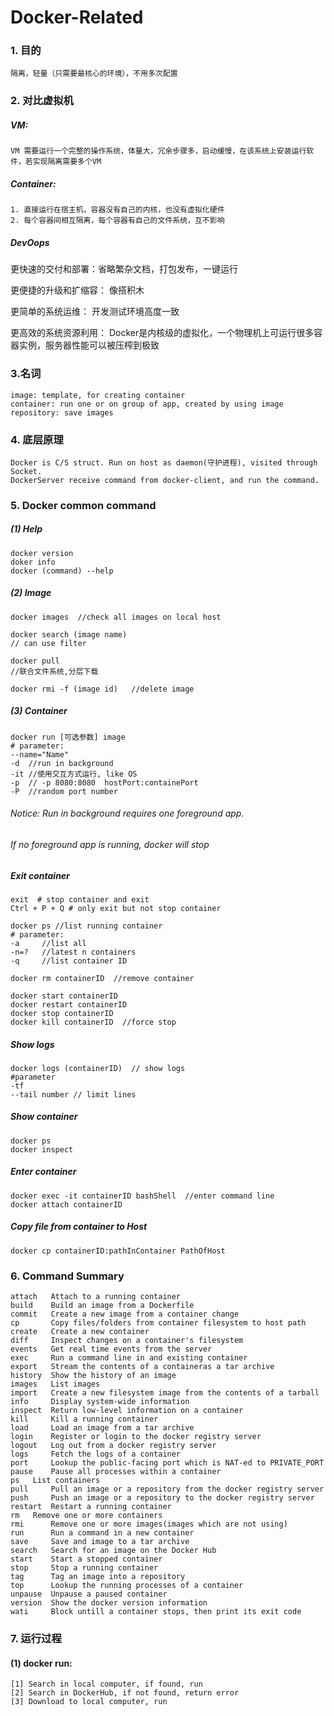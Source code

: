 # Docker-Related
### 1. 目的
	隔离，轻量（只需要最核心的环境），不用多次配置
### 2. 对比虚拟机
#####   VM:
	VM 需要运行一个完整的操作系统，体量大，冗余步骤多，启动缓慢，在该系统上安装运行软件，若实现隔离需要多个VM
#####   Container:
	1. 直接运行在宿主机，容器没有自己的内核，也没有虚拟化硬件
	2. 每个容器间相互隔离，每个容器有自己的文件系统，互不影响
##### DevOops

更快速的交付和部署：省略繁杂文档，打包发布，一键运行

更便捷的升级和扩缩容： 像搭积木

更简单的系统运维： 开发测试环境高度一致

更高效的系统资源利用： Docker是内核级的虚拟化，一个物理机上可运行很多容器实例，服务器性能可以被压榨到极致

### 3.名词
	image: template, for creating container
	container: run one or on group of app, created by using image
	repository: save images

### 4. 底层原理
	Docker is C/S struct. Run on host as daemon(守护进程), visited through Socket.
	DockerServer receive command from docker-client, and run the command.
### 5. Docker common command
##### (1) Help
```shell	
docker version
doker info
docker (command) --help
```	
##### (2) Image

```	
docker images  //check all images on local host
```
```
docker search (image name)
// can use filter
```
	
```
docker pull
//联合文件系统,分层下载
```

```
docker rmi -f (image id)   //delete image
```
##### (3) Container
```
docker run [可选参数] image
# parameter:
--name="Name"
-d  //run in background
-it //使用交互方式运行, like OS
-p  // -p 8080:8080  hostPort:containePort
-P  //random port number
```
###### Notice: Run in background requires one foreground app. 
###### If no foreground app is running, docker will stop
##### Exit container
```
exit  # stop container and exit
Ctrl + P + Q # only exit but not stop container
```
```
docker ps //list running container
# parameter:
-a     //list all 
-n=?   //latest n containers
-q     //list container ID    
```
```
docker rm containerID  //remove container
```
```
docker start containerID
docker restart containerID
docker stop containerID
docker kill containerID  //force stop
```
##### Show logs
```
docker logs (containerID)  // show logs
#parameter
-tf
--tail number // limit lines 
```
##### Show container
```
docker ps
docker inspect
```
##### Enter container
```
docker exec -it containerID bashShell  //enter command line
docker attach containerID            
```
##### Copy file from container to Host
```
docker cp containerID:pathInContainer PathOfHost
```
### 6. Command Summary
```
attach 	 Attach to a running container
build    Build an image from a Dockerfile
commit   Create a new image from a container change
cp       Copy files/folders from container filesystem to host path
create   Create a new container
diff     Inspect changes on a container's filesystem
events 	 Get real time events from the server
exec     Run a command line in and existing container
export   Stream the contents of a containeras a tar archive
history  Show the history of an image
images   List images
import   Create a new filesystem image from the contents of a tarball
info     Display system-wide information
inspect  Return low-level information on a container
kill     Kill a running container
load 	 Load an image from a tar archive
login 	 Register or login to the docker registry server
logout   Log out from a docker registry server
logs 	 Fetch the logs of a container
port 	 Lookup the public-facing port which is NAT-ed to PRIVATE_PORT
pause 	 Pause all processes within a container
ps 	 List containers
pull 	 Pull an image or a repository from the docker registry server
push 	 Push an image or a repository to the docker registry server
restart  Restart a running container
rm 	 Remove one or more containers
rmi      Remove one or more images(images which are not using)
run      Run a command in a new container
save  	 Save and image to a tar archive
search 	 Search for an image on the Docker Hub
start 	 Start a stopped container
stop 	 Stop a running container
tag 	 Tag an image into a repository
top      Lookup the running processes of a container
unpause  Unpause a paused container
version  Show the docker version information
wati 	 Block untill a container stops, then print its exit code
```
### 7.  运行过程

#### (1) docker run: 
	[1] Search in local computer, if found, run
	[2] Search in DockerHub, if not found, return error
	[3] Download to local computer, run 
